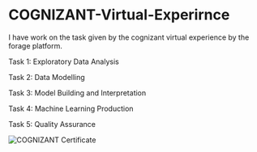 # COGNIZANT-Virtual-Experirnce

I have work on the task given by the cognizant virtual experience by the forage platform.


Task 1: Exploratory Data Analysis

Task 2: Data Modelling

Task 3: Model Building and Interpretation

Task 4: Machine Learning Production

Task 5: Quality Assurance 


![COGNIZANT Certificate](https://user-images.githubusercontent.com/90105218/226546291-ef82d7da-3338-4757-a773-e655296f3607.png)
